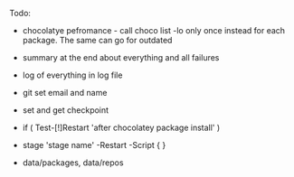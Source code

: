 Todo:
- chocolatye pefromance - call choco list -lo only once instead for each package. The same can go for outdated
- summary at the end about everything and all failures
- log of everything in log file
- git set email and name
- set and get checkpoint
- if ( Test-[!]Restart 'after chocolatey package install' )


- stage 'stage name' -Restart -Script { }
- data/packages, data/repos
